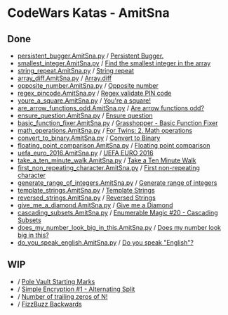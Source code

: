 # CodeWars Katas - AmitSna

## Done
- [persistent_bugger.AmitSna.py](https://github.com/JaviCeRodriguez/py-study-group/blob/main/ejercicios/CodeWars/AmitSna/persistent_bugger.AmitSna.py) / [Persistent Bugger.](https://www.codewars.com/kata/55bf01e5a717a0d57e0000ec)
- [smallest_integer.AmitSna.py](https://github.com/JaviCeRodriguez/py-study-group/blob/main/ejercicios/CodeWars/AmitSna/smallest_integer.AmitSna.py) / [Find the smallest integer in the array](https://www.codewars.com/kata/55a2d7ebe362935a210000b2)
- [string_repeat.AmitSna.py](https://github.com/JaviCeRodriguez/py-study-group/blob/main/ejercicios/CodeWars/AmitSna/string_repeat.AmitSna.py) / [String repeat](https://www.codewars.com/kata/57a0e5c372292dd76d000d7e)
- [array_diff.AmitSna.py](https://github.com/JaviCeRodriguez/py-study-group/blob/main/ejercicios/CodeWars/AmitSna/array_diff.AmitSna.py) / [Array.diff](https://www.codewars.com/kata/523f5d21c841566fde000009)
- [opposite_number.AmitSna.py](https://github.com/JaviCeRodriguez/py-study-group/blob/main/ejercicios/CodeWars/AmitSna/opposite_number.AmitSna.py) / [Opposite number](https://www.codewars.com/kata/56dec885c54a926dcd001095)
- [regex_pincode.AmitSna.py](https://github.com/JaviCeRodriguez/py-study-group/blob/main/ejercicios/CodeWars/AmitSna/regex_pincode.AmitSna.py) / [Regex validate PIN code](https://www.codewars.com/kata/55f8a9c06c018a0d6e000132)
- [youre_a_square.AmitSna.py](https://github.com/JaviCeRodriguez/py-study-group/blob/main/ejercicios/CodeWars/AmitSna/youre_a_square.AmitSna.py) / [You're a square!](https://www.codewars.com/kata/54c27a33fb7da0db0100040e)
- [are_arrow_functions_odd.AmitSna.py](https://github.com/JaviCeRodriguez/py-study-group/blob/main/ejercicios/CodeWars/AmitSna/are_arrow_functions_odd.AmitSna.py) / [Are arrow functions odd?](https://www.codewars.com/kata/559f80b87fa8512e3e0000f5)
- [ensure_question.AmitSna.py](https://github.com/JaviCeRodriguez/py-study-group/blob/main/ejercicios/CodeWars/AmitSna/ensure_question.AmitSna.py) / [Ensure question](https://www.codewars.com/kata/5866fc43395d9138a7000006)
- [basic_function_fixer.AmitSna.py](https://github.com/JaviCeRodriguez/py-study-group/blob/main/ejercicios/CodeWars/AmitSna/basic_function_fixer.AmitSna.py) / [Grasshopper - Basic Function Fixer](https://www.codewars.com/kata/56200d610758762fb0000002)
- [math_operations.AmitSna.py](https://github.com/JaviCeRodriguez/py-study-group/blob/main/ejercicios/CodeWars/AmitSna/math_operations.AmitSna.py) / [For Twins: 2. Math operations](https://www.codewars.com/kata/59c287b16bddd291c700009a)
- [convert_to_binary.AmitSna.py](https://github.com/JaviCeRodriguez/py-study-group/blob/main/ejercicios/CodeWars/AmitSna/convert_to_binary.AmitSna.py) / [Convert to Binary](https://www.codewars.com/kata/59fca81a5712f9fa4700159a)
- [floating_point_comparison.AmitSna.py](https://github.com/JaviCeRodriguez/py-study-group/blob/main/ejercicios/CodeWars/AmitSna/floating_point_comparison.AmitSna.py) / [Floating point comparison](https://www.codewars.com/kata/5f9f43328a6bff002fa29eb8)
- [uefa_euro_2016.AmitSna.py](https://github.com/JaviCeRodriguez/py-study-group/blob/main/ejercicios/CodeWars/AmitSna/uefa_euro_2016.AmitSna.py) / [UEFA EURO 2016](https://www.codewars.com/kata/57613fb1033d766171000d60)
- [take_a_ten_minute_walk.AmitSna.py](https://github.com/JaviCeRodriguez/py-study-group/blob/main/ejercicios/CodeWars/AmitSna/take_a_ten_minute_walk.AmitSna.py) / [Take a Ten Minute Walk](https://www.codewars.com/kata/54da539698b8a2ad76000228)
- [first_non_repeating_character.AmitSna.py](https://github.com/JaviCeRodriguez/py-study-group/blob/main/ejercicios/CodeWars/AmitSna/first_non_repeating_character.AmitSna.py) / [First non-repeating character](https://www.codewars.com/kata/52bc74d4ac05d0945d00054e)
- [generate_range_of_integers.AmitSna.py](https://github.com/JaviCeRodriguez/py-study-group/blob/main/ejercicios/CodeWars/AmitSna/generate_range_of_integers.AmitSna.py) / [Generate range of integers](https://www.codewars.com/kata/55eca815d0d20962e1000106)
- [template_strings.AmitSna.py](https://github.com/JaviCeRodriguez/py-study-group/blob/main/ejercicios/CodeWars/AmitSna/template_strings.AmitSna.py) / [Template Strings](https://www.codewars.com/kata/55a14f75ceda999ced000048)
- [reversed_strings.AmitSna.py](https://github.com/JaviCeRodriguez/py-study-group/blob/main/ejercicios/CodeWars/AmitSna/reversed_strings.AmitSna.py) / [Reversed Strings](https://www.codewars.com/kata/5168bb5dfe9a00b126000018)
- [give_me_a_diamond.AmitSna.py](https://github.com/JaviCeRodriguez/py-study-group/blob/main/ejercicios/CodeWars/AmitSna/give_me_a_diamond.AmitSna.py) / [Give me a Diamond](https://www.codewars.com/kata/5503013e34137eeeaa001648)
- [cascading_subsets.AmitSna.py](https://github.com/JaviCeRodriguez/py-study-group/blob/main/ejercicios/CodeWars/AmitSna/cascading_subsets.AmitSna.py) / [Enumerable Magic #20 - Cascading Subsets](https://www.codewars.com/kata/545af3d185166a3dec001190)
- [does_my_number_look_big_in_this.AmitSna.py](https://github.com/JaviCeRodriguez/py-study-group/blob/main/ejercicios/CodeWars/AmitSna/does_my_number_look_big_in_this.AmitSna.py) / [Does my number look big in this?](https://www.codewars.com/kata/5287e858c6b5a9678200083c)
- [do_you_speak_english.AmitSna.py](https://github.com/JaviCeRodriguez/py-study-group/blob/main/ejercicios/CodeWars/AmitSna/do_you_speak_english.AmitSna.py) / [Do you speak "English"?](https://www.codewars.com/kata/58dbdccee5ee8fa2f9000058)

## WIP
- / [Pole Vault Starting Marks](https://www.codewars.com/kata/5786f8404c4709148f0006bf)
- / [Simple Encryption #1 - Alternating Split](https://www.codewars.com/kata/57814d79a56c88e3e0000786)
- / [Number of trailing zeros of N!](https://www.codewars.com/kata/52f787eb172a8b4ae1000a34)
- / [FizzBuzz Backwards](https://www.codewars.com/kata/59ad13d5589d2a1d84000020)
